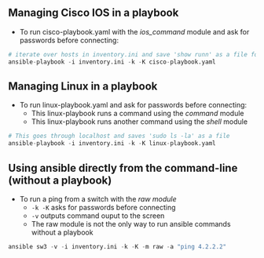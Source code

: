 ## Managing Cisco IOS in a playbook

- To run cisco-playbook.yaml with the *ios_command* module and ask for passwords before connecting:

```python
# iterate over hosts in inventory.ini and save 'show runn' as a file for each
ansible-playbook -i inventory.ini -k -K cisco-playbook.yaml
```

## Managing Linux in a playbook

- To run linux-playbook.yaml and ask for passwords before connecting:
  - This linux-playbook runs a command using the *command* module
  - This linux-playbook runs another command using the *shell* module

```python
# This goes through localhost and saves 'sudo ls -la' as a file
ansible-playbook -i inventory.ini -k -K linux-playbook.yaml
```

## Using ansible directly from the command-line (without a playbook)

- To run a ping from a switch with the *raw module*
  - `-k -K` asks for passwords before connecting
  - `-v` outputs command ouput to the screen
  - The raw module is not the only way to run ansible commands without a playbook

```python
ansible sw3 -v -i inventory.ini -k -K -m raw -a "ping 4.2.2.2"
```

